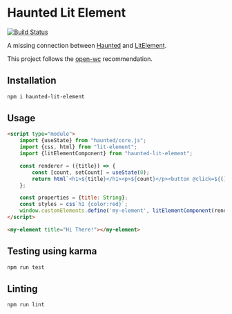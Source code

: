 # Haunted Lit Element

[![Build Status](https://travis-ci.com/jdin/haunted-lit-element.svg?branch=master)](https://travis-ci.com/jdin/haunted-lit-element)

A missing connection between [Haunted](https://github.com/matthewp/haunted) and [LitElement](https://github.com/polymer/lit-element).

This project follows the [open-wc](https://github.com/open-wc/open-wc) recommendation.

## Installation
```bash
npm i haunted-lit-element
```

## Usage
```html
<script type="module">
    import {useState} from "haunted/core.js";
    import {css, html} from "lit-element";
    import {litElementComponent} from "haunted-lit-element";

    const renderer = ({title}) => {
        const [count, setCount] = useState(0);
        return html`<h1>${title}</h1><p>${count}</p><button @click=${() => setCount(count + 1)}>+</button>`;
    };

    const properties = {title: String};
    const styles = css`h1 {color:red}`;
    window.customElements.define('my-element', litElementComponent(renderer, {properties, styles}));
</script>

<my-element title="Hi There!"></my-element>
```

## Testing using karma
```bash
npm run test
```

## Linting
```bash
npm run lint
```
